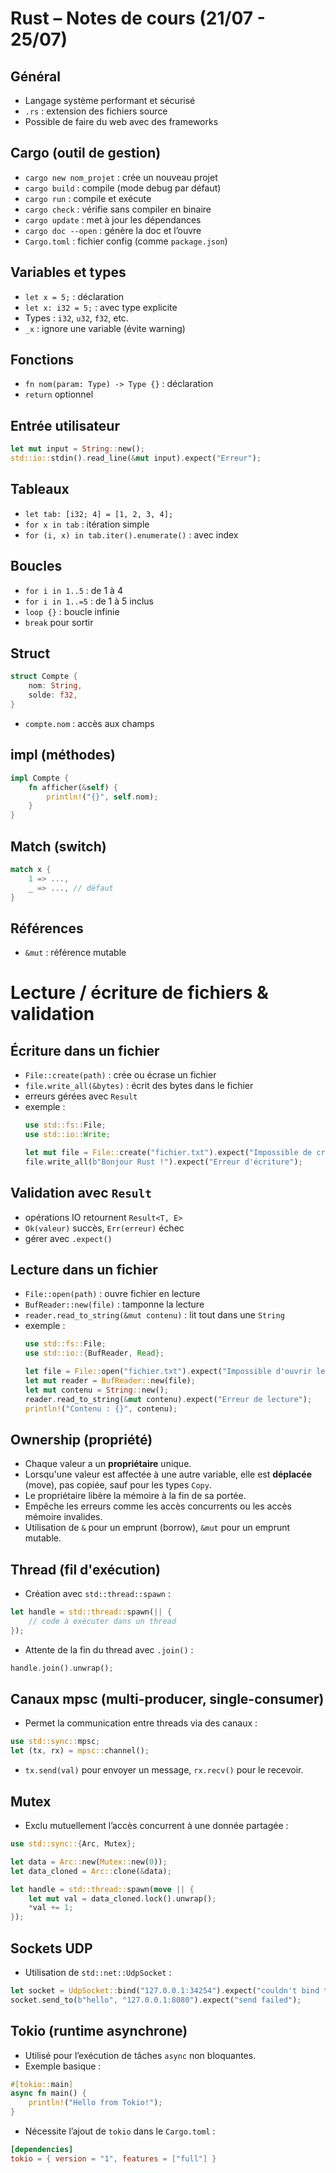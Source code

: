 # Rust – Notes de cours (21/07 - 25/07)

## Général
- Langage système performant et sécurisé
- `.rs` : extension des fichiers source
- Possible de faire du web avec des frameworks

## Cargo (outil de gestion)
- `cargo new nom_projet` : crée un nouveau projet
- `cargo build` : compile (mode debug par défaut)
- `cargo run` : compile et exécute
- `cargo check` : vérifie sans compiler en binaire
- `cargo update` : met à jour les dépendances
- `cargo doc --open` : génère la doc et l’ouvre
- `Cargo.toml` : fichier config (comme `package.json`)

## Variables et types
- `let x = 5;` : déclaration
- `let x: i32 = 5;` : avec type explicite
- Types : `i32`, `u32`, `f32`, etc.
- `_x` : ignore une variable (évite warning)

## Fonctions
- `fn nom(param: Type) -> Type {}` : déclaration
- `return` optionnel

## Entrée utilisateur
```rust
let mut input = String::new();
std::io::stdin().read_line(&mut input).expect("Erreur");
```

## Tableaux
- `let tab: [i32; 4] = [1, 2, 3, 4];`
- `for x in tab` : itération simple
- `for (i, x) in tab.iter().enumerate()` : avec index

## Boucles
- `for i in 1..5` : de 1 à 4
- `for i in 1..=5` : de 1 à 5 inclus
- `loop {}` : boucle infinie
- `break` pour sortir

## Struct
```rust
struct Compte {
    nom: String,
    solde: f32,
}
```
- `compte.nom` : accès aux champs

## impl (méthodes)
```rust
impl Compte {
    fn afficher(&self) {
        println!("{}", self.nom);
    }
}
```

## Match (switch)
```rust
match x {
    1 => ...,
    _ => ..., // défaut
}
```

## Références
- `&mut` : référence mutable

# Lecture / écriture de fichiers & validation

## Écriture dans un fichier
- `File::create(path)` : crée ou écrase un fichier
- `file.write_all(&bytes)` : écrit des bytes dans le fichier
- erreurs gérées avec `Result`
- exemple :
  ```rust
  use std::fs::File;
  use std::io::Write;

  let mut file = File::create("fichier.txt").expect("Impossible de créer le fichier");
  file.write_all(b"Bonjour Rust !").expect("Erreur d'écriture");
  ```

## Validation avec `Result`
- opérations IO retournent `Result<T, E>`
- `Ok(valeur)` succès, `Err(erreur)` échec
- gérer avec `.expect()`

## Lecture dans un fichier
- `File::open(path)` : ouvre fichier en lecture
- `BufReader::new(file)` : tamponne la lecture
- `reader.read_to_string(&mut contenu)` : lit tout dans une `String`
- exemple :
  ```rust
  use std::fs::File;
  use std::io::{BufReader, Read};

  let file = File::open("fichier.txt").expect("Impossible d'ouvrir le fichier");
  let mut reader = BufReader::new(file);
  let mut contenu = String::new();
  reader.read_to_string(&mut contenu).expect("Erreur de lecture");
  println!("Contenu : {}", contenu);
  ```

## Ownership (propriété)
- Chaque valeur a un **propriétaire** unique.
- Lorsqu'une valeur est affectée à une autre variable, elle est **déplacée** (move), pas copiée, sauf pour les types `Copy`.
- Le propriétaire libère la mémoire à la fin de sa portée.
- Empêche les erreurs comme les accès concurrents ou les accès mémoire invalides.
- Utilisation de `&` pour un emprunt (borrow), `&mut` pour un emprunt mutable.

## Thread (fil d'exécution)
- Création avec `std::thread::spawn` :
```rust
let handle = std::thread::spawn(|| {
    // code à exécuter dans un thread
});
```
- Attente de la fin du thread avec `.join()` :
```rust
handle.join().unwrap();
```

## Canaux mpsc (multi-producer, single-consumer)
- Permet la communication entre threads via des canaux :
```rust
use std::sync::mpsc;
let (tx, rx) = mpsc::channel();
```
- `tx.send(val)` pour envoyer un message, `rx.recv()` pour le recevoir.

## Mutex
- Exclu mutuellement l’accès concurrent à une donnée partagée :
```rust
use std::sync::{Arc, Mutex};

let data = Arc::new(Mutex::new(0));
let data_cloned = Arc::clone(&data);

let handle = std::thread::spawn(move || {
    let mut val = data_cloned.lock().unwrap();
    *val += 1;
});
```

## Sockets UDP
- Utilisation de `std::net::UdpSocket` :
```rust
let socket = UdpSocket::bind("127.0.0.1:34254").expect("couldn't bind to address");
socket.send_to(b"hello", "127.0.0.1:8080").expect("send failed");
```

## Tokio (runtime asynchrone)
- Utilisé pour l’exécution de tâches `async` non bloquantes.
- Exemple basique :
```rust
#[tokio::main]
async fn main() {
    println!("Hello from Tokio!");
}
```
- Nécessite l’ajout de `tokio` dans le `Cargo.toml` :
```toml
[dependencies]
tokio = { version = "1", features = ["full"] }
```